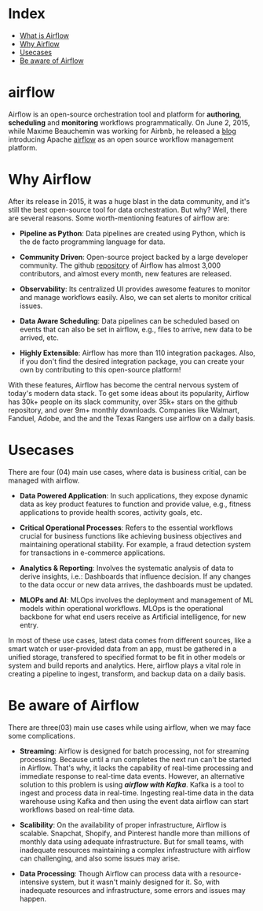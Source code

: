 # Index
+ [What is Airflow](#airflow)
+ [Why Airflow](#why-airflow)
+ [Usecases](#usecases)
+ [Be aware of Airflow](#be-aware-of-airflow)


# airflow
Airflow is an open-source orchestration tool and platform for **authoring**, **scheduling** and **monitoring** workflows programmatically. On June 2, 2015, while Maxime Beauchemin was working for Airbnb, he released a [blog](https://medium.com/airbnb-engineering/airflow-a-workflow-management-platform-46318b977fd8) introducing Apache [airflow](https://github.com/apache/airflow) as an open source workflow management platform.


# Why Airflow 
After its release in 2015, it was a huge blast in the data community, and it's still the best open-source tool for data orchestration. But why? Well, there are several reasons. Some worth-mentioning features of airflow are:

- **Pipeline as Python**:  Data pipelines are created using Python, which is the de facto programming language for data.

- **Community Driven**: Open-source project backed by a large developer community. The github [repository](https://github.com/apache/airflow) of Airflow has almost 3,000 contributors, and almost every month, new features are released.

- **Observability**: Its centralized UI provides awesome features to monitor and manage workflows easily. Also, we can set alerts to monitor critical issues. 

- **Data Aware Scheduling**: Data pipelines can be scheduled based on events that can also be set in airflow, e.g., files to arrive, new data to be arrived, etc.

- **Highly Extensible**: Airflow has more than 110 integration packages. Also, if you don't find the desired integration package, you can create your own by contributing to this open-source platform!

With these features, Airflow has become the central nervous system of today's modern data stack. To get some ideas about its popularity, Airflow has 30k+ people on its slack community, over 35k+ stars on the github repository, and over 9m+ monthly downloads. Companies like Walmart, Fanduel, Adobe, and the and the Texas Rangers use airflow on a daily basis. 

# Usecases
There are four (04) main use cases, where data is business critial, can be managed with airflow.

- **Data Powered Application**: In such applications, they expose dynamic data as key product features to function and provide value, e.g., fitness applications to provide health scores, activity goals, etc. 

- **Critical Operational Processes**: Refers to the essential workflows crucial for business functions like achieving business objectives and maintaining operational stability. For example, a fraud detection system for transactions in e-commerce applications.

- **Analytics & Reporting**: Involves the systematic analysis of data to derive insights, i.e.: Dashboards that influence decision. If any changes to the data occur or new data arrives, the dashboards must be updated.

- **MLOPs and AI**: MLOps involves the deployment and management of ML models within operational workflows. MLOps is the operational backbone for what end users receive as Artificial intelligence, for new entry.


In most of these use cases, latest data comes from different sources, like a smart watch or user-provided data from an app, must be gathered in a unified storage, transfered to specified format to be fit in other models or system and build reports and analytics. Here, airflow plays a vital role in creating a pipeline to ingest, transform, and backup data on a daily basis.

# Be aware of Airflow
There are three(03) main use cases while using airflow, when we may face some complications.

- **Streaming**: Airflow is designed for batch processing, not for streaming processing. Because until a run completes the next run can't be started in Airflow. That's why, it lacks the capability of real-time processing and immediate response to real-time data events. However, an alternative solution to this problem is using  ***airflow with Kafka***. Kafka is a tool to ingest and process data in real-time. Ingesting real-time data in the data warehouse using Kafka and then using the event data airflow can start workflows based on real-time data.

- **Scalibility**: On the availability of proper infrastructure, Airflow is scalable. Snapchat, Shopify, and Pinterest handle more than millions of monthly data using adequate infrastructure. But for small teams, with inadequate resources maintaining a complex infrastructure with airflow can challenging, and also some issues may arise.

- **Data Processing**: Though Airflow can process data with a resource-intensive system, but it wasn't mainly designed for it. So, with inadequate resources and infrastructure, some errors and issues may happen.

